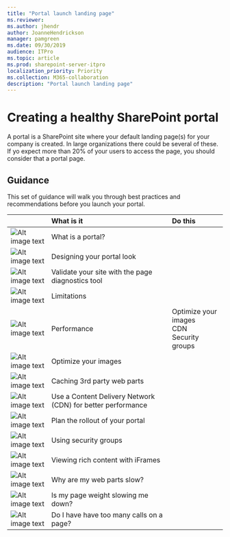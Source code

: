 ```yaml
---
title: "Portal launch landing page"
ms.reviewer: 
ms.author: jhendr
author: JoanneHendrickson
manager: pamgreen
ms.date: 09/30/2019
audience: ITPro
ms.topic: article
ms.prod: sharepoint-server-itpro
localization_priority: Priority
ms.collection: M365-collaboration
description: "Portal launch landing page"
---
```


# Creating a healthy SharePoint portal 

A portal is a SharePoint site where your default landing page(s) for your company is created. In large organizations there could be several of these. If yo expect more than 20% of your users to access the page, you should consider that a portal page.
 
## Guidance 
This set of guidance will walk you through best practices and recommendations before you launch your portal.
  
||**What is it**|**Do this**|
|:-----|:-----|:-----|
|![Alt image text](https://docs.microsoft.com/en-us/office/media/icons/PNGs/layout-navigation-blue-32.png "What is a portal")|What is a portal?||</br>
|![Alt image text](https://docs.microsoft.com/en-us/office/media/icons/PNGs/document-3-blue-32.png "Look and feel")|Designing your portal look||</br>
|![Alt image text](https://docs.microsoft.com/en-us/Office/media/icons/PNGs/toolbox-32.png "Modern diagnostics tool")|Validate your site with the page diagnostics tool||
|![Alt image text](https://docs.microsoft.com/en-us/office/media/icons/PNGs/task-checklist-planning-blue-32.png "Limitations")|Limitations||</br>
|![Alt image text](https://docs.microsoft.com/en-us/office/media/icons/PNGs/task-checklist-planning-blue-32.png "Performance")|Performance|Optimize your images</br>CDN</br>Security groups</br>|</br>
|![Alt image text](https://docs.microsoft.com/en-us/Office/media/icons/PNGs/picture-photo-blue-32.png "Optimize images")|Optimize your images||
|![Alt image text](https://docs.microsoft.com/en-us/Office/media/icons/PNGs/graph-4-blue-32.png "Caching 3rd party web parts")|Caching 3rd party web parts||
|![Alt image text](https://docs.microsoft.com/en-us/Office/media/icons/PNGs/globe-hyperlink-blue-32.png "CDN")|Use a Content Delivery Network (CDN) for better performance||
|![Alt image text](https://docs.microsoft.com/en-us/Office/media/icons/PNGs/deploy-blue-32.png "Staged rollout")|Plan the rollout of your portal||
|![Alt image text](https://docs.microsoft.com/en-us/Office/media/icons/PNGs/security-blue-32.png "Security groups")|Using security groups||
|![Alt image text](https://docs.microsoft.com/en-us/Office/media/icons/PNGs/files-blue-32.png "iFrames")|Viewing rich content with iFrames||
|![Alt image text](https://docs.microsoft.com/en-us/Office/media/icons/PNGs/analytics-usage-report-blue-32.png "Slow web parts")|Why are my web parts slow?||
|![Alt image text](https://docs.microsoft.com/en-us/Office/media/icons/PNGs/bandwidth-blue-32.png "Page weight")|Is my page weight slowing me down?||
|![Alt image text](https://docs.microsoft.com/en-us/Office/media/icons/PNGs/task-list-planning-blue-32.png "Calls on a page")|Do I have have too many calls on a page?||
